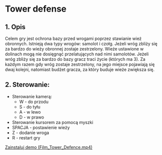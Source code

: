 # Tower defense

## 1. Opis
Celem gry jest ochrona bazy przed wrogami poprzez stawianie wież obronnych. Istnieją dwa typy wrogów: samolot i czołg. Jeżeli wróg zbliży się za bardzo do wieży obronnej zostaje zestrzelony. Wieże ustawione w dolinach mogą nie dosięgnąć przelatujących nad nimi samolotów. Jeżeli wróg zbliży się za bardzo do bazy gracz traci życie (których ma 3). Za każdym razem gdy wróg zostaje zestrzelony, na jego miejsce pojawiają się dwaj kolejni, natomiast budżet gracza, za który buduje wieże zwiększa się. 

## 2. Sterowanie:
- Sterowanie kamerą:
  - W - do przodu
  - S - do tyłu
  - A - w lewo
  - D - w prawo
- Sterowanie kursorem za pomocą myszki
- SPACJA - postawienie wieży
- Z - dodanie wroga
- R - restart gry


[Zainstaluj demo (Film_Tower_Defence.mp4)](./Film_Tower_Defence.mp4)
